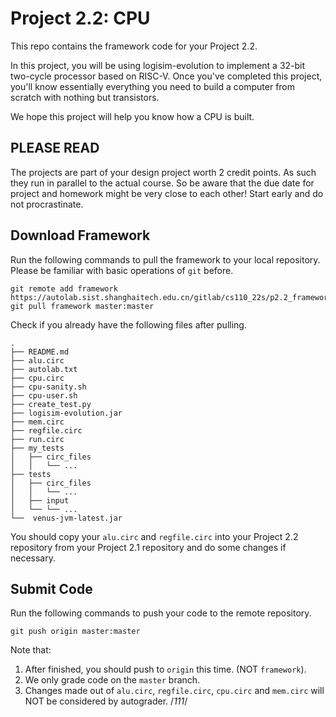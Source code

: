 # Project 2.2: CPU

This repo contains the framework code for your Project 2.2.

In this project, you will be using logisim-evolution to implement a 32-bit two-cycle processor based on RISC-V. Once you've completed this project, you'll know essentially everything you need to build a computer from scratch with nothing but transistors.

We hope this project will help you know how a CPU is built.

## PLEASE READ

The projects are part of your design project worth 2 credit points. As such they run in parallel to the actual course. So be aware that the due date for project and homework might be very close to each other! Start early and do not procrastinate.

## Download Framework

Run the following commands to pull the framework to your local repository. Please be familiar with basic operations of `git` before.

```
git remote add framework https://autolab.sist.shanghaitech.edu.cn/gitlab/cs110_22s/p2.2_framework.git
git pull framework master:master
```

Check if you already have the following files after pulling.

```
.
├── README.md
├── alu.circ
├── autolab.txt
├── cpu.circ
├── cpu-sanity.sh
├── cpu-user.sh
├── create_test.py
├── logisim-evolution.jar
├── mem.circ
├── regfile.circ
├── run.circ
├── my_tests
│   ├── circ_files
│   │   └── ...
├── tests
│   ├── circ_files
│   │   └── ...
│   ├── input
│   └── └── ...
└──  venus-jvm-latest.jar
```
You should copy your `alu.circ` and `regfile.circ` into your Project 2.2 repository from your Project 2.1 repository and do some changes if necessary.

## Submit Code

Run the following commands to push your code to the remote repository.

```
git push origin master:master
```

Note that:
1. After finished, you should push to `origin` this time. (NOT `framework`).
2. We only grade code on the `master` branch.
3. Changes made out of `alu.circ`, `regfile.circ`, `cpu.circ` and `mem.circ` will NOT be considered by autograder.
/*111*/
